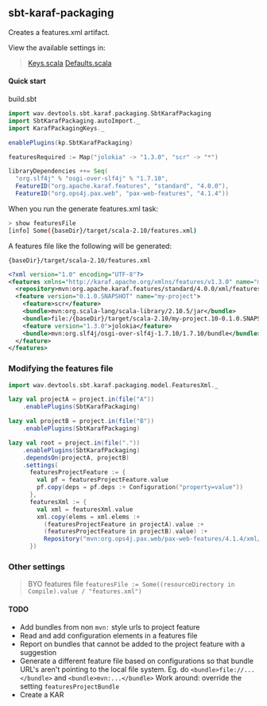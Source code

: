 ## sbt-karaf-packaging

Creates a features.xml artifact.

View the available settings in:
  >[Keys.scala](sbt-karaf-packaging/src/main/scala/wav/devtools/sbt/karaf/packaging/Keys.scala)
  >[Defaults.scala](sbt-karaf-packaging/src/main/scala/wav/devtools/sbt/karaf/packaging/Defaults.scala)

#### Quick start

build.sbt
```scala
import wav.devtools.sbt.karaf.packaging.SbtKarafPackaging
import SbtKarafPackaging.autoImport._
import KarafPackagingKeys._

enablePlugins(kp.SbtKarafPackaging)

featuresRequired := Map("jolokia" -> "1.3.0", "scr" -> "*")

libraryDependencies ++= Seq(
  "org.slf4j" % "osgi-over-slf4j" % "1.7.10",
  FeatureID("org.apache.karaf.features", "standard", "4.0.0"),
  FeatureID("org.ops4j.pax.web", "pax-web-features", "4.1.4"))
```

When you run the generate features.xml task:

```bash
> show featuresFile
[info] Some({baseDir}/target/scala-2.10/features.xml)
```

A features file like the following will be generated:

`{baseDir}/target/scala-2.10/features.xml`

```xml
<?xml version="1.0" encoding="UTF-8"?>
<features xmlns="http://karaf.apache.org/xmlns/features/v1.3.0" name="my-project">
  <repository>mvn:org.apache.karaf.features/standard/4.0.0/xml/features</repository>
  <feature version="0.1.0.SNAPSHOT" name="my-project">
    <feature>scr</feature>
    <bundle>mvn:org.scala-lang/scala-library/2.10.5/jar</bundle>
    <bundle>file:/{baseDir}/target/scala-2.10/my-project.10-0.1.0.SNAPSHOT.jar</bundle>
    <feature version="1.3.0">jolokia</feature>
    <bundle>mvn:org.slf4j/osgi-over-slf4j-1.7.10/1.7.10/bundle</bundle>
  </feature>
</features>
```

### Modifying the features file

```scala
import wav.devtools.sbt.karaf.packaging.model.FeaturesXml._

lazy val projectA = project.in(file("A"))
    .enablePlugins(SbtKarafPackaging)

lazy val projectB = project.in(file("B"))
    .enablePlugins(SbtKarafPackaging)

lazy val root = project.in(file("."))
    .enablePlugins(SbtKarafPackaging)
    .dependsOn(projectA, projectB)
    .settings(
      featuresProjectFeature := {
        val pf = featuresProjectFeature.value
        pf.copy(deps = pf.deps :+ Configuration("property=value"))
      },
      featuresXml := {
        val xml = featuresXml.value
        xml.copy(elems = xml.elems :+
          (featuresProjectFeature in projectA).value :+
          (featuresProjectFeature in projectB).value) :+
          Repository("mvn:org.ops4j.pax.web/pax-web-features/4.1.4/xml/features")
      })
```

### Other settings

> BYO features file
> `featuresFile := Some((resourceDirectory in Compile).value / "features.xml")`

#### TODO

- Add bundles from non `mvn:` style urls to project feature
- Read and add configuration elements in a features file
- Report on bundles that cannot be added to the project feature with a suggestion
- Generate a different feature file based on configurations so that bundle URL's aren't pointing to the local file system.
        Eg. do `<bundle>file://...</bundle>` and `<bundle>mvn:...</bundle>`
        Work around: override the setting `featuresProjectBundle`
- Create a KAR